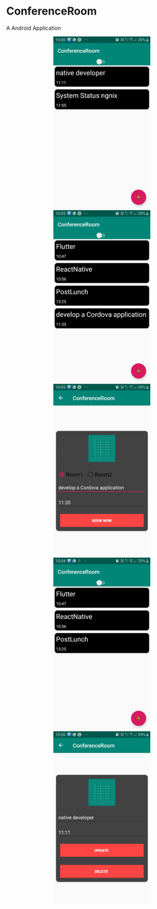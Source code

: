 # ConferenceRoom

A Android Application

<p align="center">
<img src="https://github.com/vilas639/ConferenceRoom/blob/master/WhatsApp%20Image%202020-08-08%20at%2011.08.22%20AM%20(1).jpeg?raw=true" width="256" height="455">

<img src="https://github.com/vilas639/ConferenceRoom/blob/master/WhatsApp%20Image%202020-08-08%20at%2011.08.22%20AM%20(2).jpeg?raw=true" width="256" height="455">
<img src="https://github.com/vilas639/ConferenceRoom/blob/master/WhatsApp%20Image%202020-08-08%20at%2011.08.22%20AM%20(3).jpeg?raw=true" width="256" height="455">
<img src="https://github.com/vilas639/ConferenceRoom/blob/master/WhatsApp%20Image%202020-08-08%20at%2011.08.22%20AM%20(4).jpeg?raw=true" width="256" height="455">
<img src="https://github.com/vilas639/ConferenceRoom/blob/master/WhatsApp%20Image%202020-08-08%20at%2011.08.22%20AM.jpeg?raw=true" width="256" height="455">
</p>


